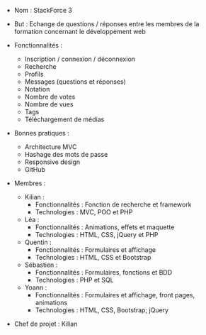 - Nom : StackForce 3

- But : Echange de questions / réponses entre les membres de la formation concernant le développement web

- Fonctionnalités : 
	- Inscription / connexion / déconnexion
	- Recherche
	- Profils
	- Messages (questions et réponses)
	- Notation
	- Nombre de votes
	- Nombre de vues
	- Tags
	- Téléchargement de médias

- Bonnes pratiques : 
	- Architecture MVC
	- Hashage des mots de passe
	- Responsive design
	- GitHub

- Membres : 
	- Kilian : 
		- Fonctionnalités : Fonction de recherche et framework
		- Technologies : MVC, POO et PHP
	- Léa : 
		- Fonctionnalités : Animations, effets et maquette
		- Technologies : HTML, CSS, jQuery et PHP
	- Quentin : 
		- Fonctionnalités : Formulaires et affichage
		- Technologies : HTML, CSS et Bootstrap
	- Sébastien : 
		- Fonctionnalités : Formulaires, fonctions et BDD
		- Technologies : PHP et SQL
	- Yoann : 
		- Fonctionnalités : Formulaires et affichage, front pages, animations
		- Technologies : HTML, CSS, Bootstrap; jQuery

- Chef de projet : Kilian
